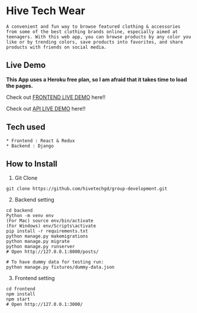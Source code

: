 # Hive Tech Wear

```
A convenient and fun way to browse featured clothing & accessories from some of the best clothing brands online, especially aimed at teenagers. With this web app, you can browse products by any color you like or by trending colors, save products into favorites, and share products with friends on social media.
```

## Live Demo

**This App uses a Heroku free plan, so I am afraid that it takes time to load the pages.**

Check out [FRONTEND LIVE DEMO](https://frontend-hivetechgd.herokuapp.com/) here!!

Check out [API LIVE DEMO](https://backend-hivetechgd.herokuapp.com/) here!!

## Tech used

```
* Frontend : React & Redux
* Backend : Django
```

## How to Install

1. Git Clone

```
git clone https://github.com/hivetechgd/group-development.git
```

2. Backend setting

```
cd backend
Python -m venv env
(For Mac) source env/bin/activate
(For Windows) env/Scripts\activate
pip install -r requirements.txt
python manage.py makemigrations
python manage.py migrate
python manage.py runserver
# Open http://127.0.0.1:8000/posts/

# To have dummy data for testing run:
python manage.py fixtures/dummy-data.json
```

3. Frontend setting

```
cd frontend
npm install
npm start
# Open http://127.0.0.1:3000/
```
